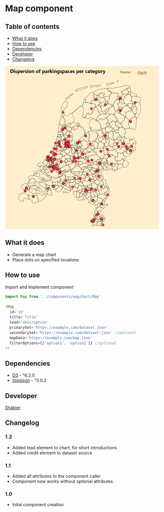 # Map component

## Table of contents
  - [What it does](#what-it-does)
  - [How to use](#how-to-use)
  - [Dependencies](#dependencies)
  - [Developer](#developer)
  - [Changelog](#changelog)

<div style="text-align:center"><img src="screenshot.png" alt="alt text" width="600"/></div>

## What it does 
* Generate a map chart
* Place dots on specified locations

## How to use
Import and implement component
```js
import Map from '../components/mapchart/Map'

<Map
  id='id'
  title='Title'
  lead='description'
  primarySet='https://example.com/dataset.json'
  secondarySet='https://example.com/dataset.json' //optional
  mapData='https://example.com/map.json'
  filterOptions={['option1', 'option2']} //optional
/>
```

## Dependencies
* [D3](https://github.com/d3/d3) - ^6.2.0
* [topojson](https://github.com/topojson/topojson) - ^3.0.2

## Developer
[Shabier](https://www.github.com/sjagoori)

## Changelog
### 1.2
* Added lead element to chart, for short introductions
* Added credit element to dataset source

### 1.1
* Added all attributes to the component caller
* Component now works without optional attributes

### 1.0
* Inital component creation